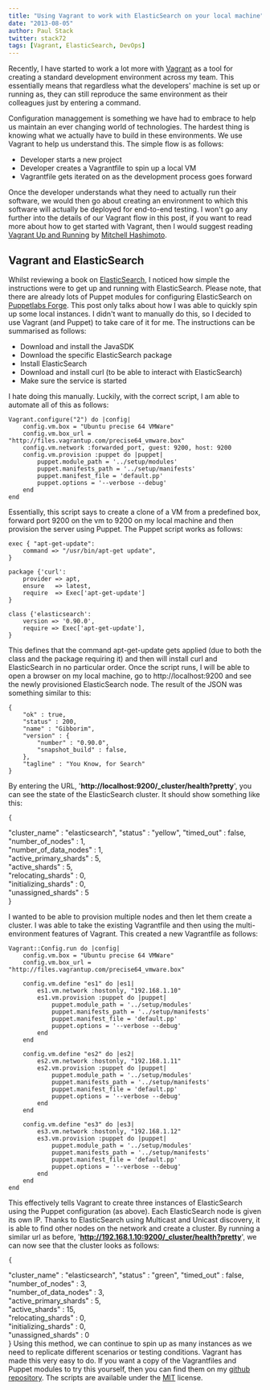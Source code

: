 ```yaml
---
title: "Using Vagrant to work with ElasticSearch on your local machine"
date: "2013-08-05"
author: Paul Stack
twitter: stack72
tags: [Vagrant, ElasticSearch, DevOps]
---
```


Recently, I have started to work a lot more with [Vagrant](http://www.vagrantup.com/) as a tool for creating a standard development environment across my team. This essentially means that regardless what the developers' machine is set up or running as, they can still reproduce the same environment as their colleagues just by entering a command.

Configuration managgement is something we have had to embrace to help us maintain an ever changing world of technologies. The hardest thing is knowing what we actually have to build in these environments. We use Vagrant to help us understand this. The simple flow is as follows:

- Developer starts a new project
- Developer creates a Vagrantfile to spin up a local VM
- Vagrantfile gets iterated on as the development process goes forward

Once the developer understands what they need to actually run their software, we would then go about creating an environment to which this software will actually be deployed for end-to-end testing. I won't go any further into the details of our Vagrant flow in this post, if you want to read more about how to get started with Vagrant, then I would suggest reading [Vagrant Up and Running](http://shop.oreilly.com/product/0636920026358.do) by [Mitchell Hashimoto](https://twitter.com/mitchellh).

## Vagrant and ElasticSearch

Whilst reviewing a book on [ElasticSearch](http://www.elasticsearch.org/), I noticed how simple the instructions were to get up and running with ElasticSearch. Please note, that there are already lots of Puppet modules for configuring ElasticSearch on [Puppetlabs Forge](http://forge.puppetlabs.com/modules?q=elasticsearch). This post only talks about how I was able to quickly spin up some local instances. I didn't want to manually do this, so I decided to use Vagrant (and Puppet) to take care of it for me. The instructions can be summarised as follows:

- Download and install the JavaSDK
- Download the specific ElasticSearch package
- Install ElasticSearch
- Download and install curl (to be able to interact with ElasticSearch)
- Make sure the service is started

I hate doing this manually. Luckily, with the correct script, I am able to automate all of this as follows:

    Vagrant.configure("2") do |config|
        config.vm.box = "Ubuntu precise 64 VMWare"
        config.vm.box_url = "http://files.vagrantup.com/precise64_vmware.box"
        config.vm.network :forwarded_port, guest: 9200, host: 9200
        config.vm.provision :puppet do |puppet|
            puppet.module_path = '../setup/modules'
            puppet.manifests_path = '../setup/manifests'
            puppet.manifest_file = 'default.pp'
            puppet.options = '--verbose --debug'
        end
    end

Essentially, this script says to create a clone of a VM from a predefined box, forward port 9200 on the vm to 9200 on my local machine and then provision the server using Puppet. The Puppet script works as follows:

    exec { "apt-get-update":
        command => "/usr/bin/apt-get update",
    }

    package {'curl':
        provider => apt,
        ensure   => latest,
        require  => Exec['apt-get-update']
    }

    class {'elasticsearch':
        version => '0.90.0',
        require => Exec['apt-get-update'],
    }

This defines that the command apt-get-update gets applied (due to both the class and the package requiring it) and then will install curl and ElasticSearch in no particular order. Once the script runs, I will be able to open a browser on my local machine, go to http://localhost:9200 and see the newly provisioned ElasticSearch node. The result of the JSON was something similar to this:

    {
        "ok" : true,
        "status" : 200,
        "name" : "Gibborim",
        "version" : {
    	    "number" : "0.90.0",
    	    "snapshot_build" : false,
        },
        "tagline" : "You Know, for Search"
    }

By entering the URL, '**http://localhost:9200/\_cluster/health?pretty**', you can see the state of the ElasticSearch cluster. It should show something like this:

    {

"cluster_name" : "elasticsearch",
"status" : "yellow",
"timed_out" : false,
"number_of_nodes" : 1,  
 "number_of_data_nodes" : 1,  
 "active_primary_shards" : 5,  
 "active_shards" : 5,  
 "relocating_shards" : 0,  
 "initializing_shards" : 0,  
 "unassigned_shards" : 5  
 }

I wanted to be able to provision multiple nodes and then let them create a cluster. I was able to take the existing Vagrantfile and then using the multi-environment features of Vagrant. This created a new Vagrantfile as follows:

    Vagrant::Config.run do |config|
        config.vm.box = "Ubuntu precise 64 VMWare"
        config.vm.box_url = "http://files.vagrantup.com/precise64_vmware.box"

        config.vm.define "es1" do |es1|
            es1.vm.network :hostonly, "192.168.1.10"
            es1.vm.provision :puppet do |puppet|
                puppet.module_path = '../setup/modules'
                puppet.manifests_path = '../setup/manifests'
                puppet.manifest_file = 'default.pp'
                puppet.options = '--verbose --debug'
            end
    	end

    	config.vm.define "es2" do |es2|
        	es2.vm.network :hostonly, "192.168.1.11"
        	es2.vm.provision :puppet do |puppet|
            	puppet.module_path = '../setup/modules'
            	puppet.manifests_path = '../setup/manifests'
            	puppet.manifest_file = 'default.pp'
            	puppet.options = '--verbose --debug'
        	end
    	end

    	config.vm.define "es3" do |es3|
        	es3.vm.network :hostonly, "192.168.1.12"
        	es3.vm.provision :puppet do |puppet|
            	puppet.module_path = '../setup/modules'
            	puppet.manifests_path = '../setup/manifests'
            	puppet.manifest_file = 'default.pp'
            	puppet.options = '--verbose --debug'
        	end
    	end
    end

This effectively tells Vagrant to create three instances of ElasticSearch using the Puppet configuration (as above). Each ElasticSearch node is given its own IP. Thanks to ElasticSearch using Multicast and Unicast discovery, it is able to find other nodes on the network and create a cluster. By running a similar url as before, '**http://192.168.1.10:9200/_cluster/health?pretty**', we can now see that the cluster looks as follows:

    {

"cluster_name" : "elasticsearch",
"status" : "green",
"timed_out" : false,
"number_of_nodes" : 3,  
 "number_of_data_nodes" : 3,  
 "active_primary_shards" : 5,  
 "active_shards" : 15,  
 "relocating_shards" : 0,  
 "initializing_shards" : 0,  
 "unassigned_shards" : 0  
 }
Using this method, we can continue to spin up as many instances as we need to replicate different scenarios or testing conditions. Vagrant has made this very easy to do. If you want a copy of the Vagrantfiles and Puppet modules to try this yourself, then you can find them on my [github repository](https://github.com/stack72/vagrant-examples/tree/master/elasticsearch). The scripts are available under the [MIT](http://opensource.org/licenses/MIT) license.
